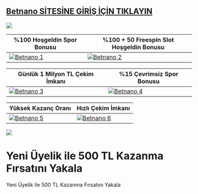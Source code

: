 ## <a href="https://shorten.is/nano">Betnano SİTESİNE GİRİŞ İÇİN TIKLAYIN</a>

<a href="https://shorten.is/nano"><img src="https://s7.gifyu.com/images/SX5dx.gif"></a>

| %100 Hoşgeldin Spor Bonusu | %100 + 50 Freespin Slot Hoşgeldin Bonusu |
|----------|----------|
| [![Betnano 1](https://i.ibb.co/w6Ms0n3/0-spor-hosgeldin.jpg)](https://shorten.is/nano) | [![Betnano 2](https://i.ibb.co/SmhNkkF/ho-geldin-slot.jpg)](https://shorten.is/nano) |

| Günlük 1 Milyon TL Çekim İmkanı | %15 Çevrimsiz Spor Bonusu |
|----------|----------|
| [![Betnano 3](https://i.ibb.co/1sqbDKg/gates.jpg)](https://shorten.is/nano) | [![Betnano 4](https://i.ibb.co/Smxn3qW/gates-of-bn.jpg)](https://shorten.is/nano) |

| Yüksek Kazanç Oranı | Hızlı Çekim İmkanı |
|----------|----------|
| [![Betnano 5](https://i.ibb.co/jwxwCmC/sweet.jpg)](https://shorten.is/nano) | [![Betnano 6](https://i.ibb.co/SKbx3w4/Masalar-Canli-Casino-Mobil-Pop-Up.jpg)](https://shorten.is/nano) |

<a href="https://shorten.is/nano"><img src="https://s13.gifyu.com/images/SXln5.gif"></a>

# Yeni Üyelik ile 500 TL Kazanma Fırsatını Yakala

Yeni Üyelik ile 500 TL Kazanma Fırsatını Yakala

